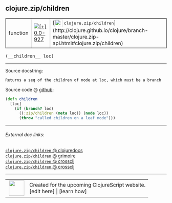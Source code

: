 ## clojure.zip/children



 <table border="1">
<tr>
<td>function</td>
<td><a href="https://github.com/cljsinfo/cljs-api-docs/tree/0.0-927"><img valign="middle" alt="[+] 0.0-927" title="Added in 0.0-927" src="https://img.shields.io/badge/+-0.0--927-lightgrey.svg"></a> </td>
<td>
[<img height="24px" valign="middle" src="http://i.imgur.com/1GjPKvB.png"> <samp>clojure.zip/children</samp>](http://clojure.github.io/clojure/branch-master/clojure.zip-api.html#clojure.zip/children)
</td>
</tr>
</table>


 <samp>
(__children__ loc)<br>
</samp>

---





Source docstring:

```
Returns a seq of the children of node at loc, which must be a branch
```


Source code @ [github](https://github.com/clojure/clojurescript/blob/r2199/src/cljs/clojure/zip.cljs#L69-L74):

```clj
(defn children
  [loc]
    (if (branch? loc)
      ((:zip/children (meta loc)) (node loc))
      (throw "called children on a leaf node")))
```

<!--
Repo - tag - source tree - lines:

 <pre>
clojurescript @ r2199
└── src
    └── cljs
        └── clojure
            └── <ins>[zip.cljs:69-74](https://github.com/clojure/clojurescript/blob/r2199/src/cljs/clojure/zip.cljs#L69-L74)</ins>
</pre>

-->

---



###### External doc links:

[`clojure.zip/children` @ clojuredocs](http://clojuredocs.org/clojure.zip/children)<br>
[`clojure.zip/children` @ grimoire](http://conj.io/store/v1/org.clojure/clojure/1.7.0-beta3/clj/clojure.zip/children/)<br>
[`clojure.zip/children` @ crossclj](http://crossclj.info/fun/clojure.zip/children.html)<br>
[`clojure.zip/children` @ crossclj](http://crossclj.info/fun/clojure.zip.cljs/children.html)<br>

---

 <table>
<tr><td>
<img valign="middle" align="right" width="48px" src="http://i.imgur.com/Hi20huC.png">
</td><td>
Created for the upcoming ClojureScript website.<br>
[edit here] | [learn how]
</td></tr></table>

[edit here]:https://github.com/cljsinfo/cljs-api-docs/blob/master/cljsdoc/clojure.zip/children.cljsdoc
[learn how]:https://github.com/cljsinfo/cljs-api-docs/wiki/cljsdoc-files

<!--

This information was too distracting to show to readers, but I'll leave it
commented here since it is helpful to:

- pretty-print the data used to generate this document
- and show how to retrieve that data



The API data for this symbol:

```clj
{:ns "clojure.zip",
 :name "children",
 :signature ["[loc]"],
 :history [["+" "0.0-927"]],
 :type "function",
 :full-name-encode "clojure.zip/children",
 :source {:code "(defn children\n  [loc]\n    (if (branch? loc)\n      ((:zip/children (meta loc)) (node loc))\n      (throw \"called children on a leaf node\")))",
          :title "Source code",
          :repo "clojurescript",
          :tag "r2199",
          :filename "src/cljs/clojure/zip.cljs",
          :lines [69 74]},
 :full-name "clojure.zip/children",
 :clj-symbol "clojure.zip/children",
 :docstring "Returns a seq of the children of node at loc, which must be a branch"}

```

Retrieve the API data for this symbol:

```clj
;; from Clojure REPL
(require '[clojure.edn :as edn])
(-> (slurp "https://raw.githubusercontent.com/cljsinfo/cljs-api-docs/catalog/cljs-api.edn")
    (edn/read-string)
    (get-in [:symbols "clojure.zip/children"]))
```

-->
